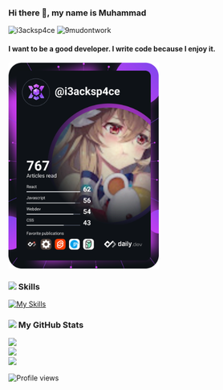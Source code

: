 ### Hi there 👋, my name is Muhammad
![i3acksp4ce](https://img.shields.io/badge/code-i3acksp4ce-%230078D6)
![9mudontwork](https://img.shields.io/badge/code-9mudontwork-%230078D6)
#### I want to be a good developer. I write code because I enjoy it.

<a href="https://app.daily.dev/i3acksp4ce"><img src="https://github.com/9mudontwork/9mudontwork/blob/main/devcard.svg" width="300" alt="muhammad imoeb's Dev Card"/></a>

### <img src = "https://media2.giphy.com/media/QssGEmpkyEOhBCb7e1/giphy.gif?cid=ecf05e47a0n3gi1bfqntqmob8g9aid1oyj2wr3ds3mg700bl&rid=giphy.gif" width = 32px> Skills 

[![My Skills](https://skillicons.dev/icons?i=vscode,html,css,md,js,ts,jquery,react,redux,nextjs,vue,nuxtjs,angular,remix,alpinejs,svelte,gatsby,graphql,prisma,nodejs,express,styledcomponents,emotion,go,php,laravel,py,sass,tailwind,windicss,bootstrap,flutter,raspberrypi,cs,wordpress,docker,mysql,postgres,mongodb,firebase,netlify,aws,gcp,azure&perline=9)](https://skillicons.dev)

### <img src='https://media1.giphy.com/media/du3J3cXyzhj75IOgvA/giphy.gif?cid=ecf05e47x2g034i9pzwtzzsd3xgg2w9nr94t4tflbbgo3008&rid=giphy.gif' width='32px'> My GitHub Stats 
![](https://github-readme-stats.vercel.app/api?username=9mudontwork&theme=radical&hide_border=false&include_all_commits=true&count_private=true)<br/>
![](https://github-readme-streak-stats.herokuapp.com/?user=9mudontwork&theme=radical&hide_border=false)<br/>
![](https://github-profile-trophy.vercel.app/?username=9mudontwork&theme=radical&no-frame=false&no-bg=false&margin-w=4)

![Profile views](https://gpvc.arturio.dev/9mudontwork)  
